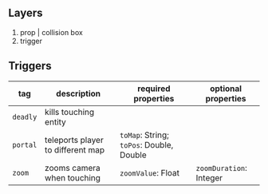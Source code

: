 ## Layers
1. prop | collision box
2. trigger

## Triggers
| tag        | description                            | required properties                         | optional properties        |
| ---------- | -------------------------------------- | ------------------------------------------- | -------------------------- |
| `deadly`   | kills touching entity                  |                                             |                            |
| `portal`   | teleports player to different map      | `toMap`: String; `toPos`: Double, Double    |                            |
| `zoom`     | zooms camera when touching             | `zoomValue`: Float                          | `zoomDuration`: Integer    |
